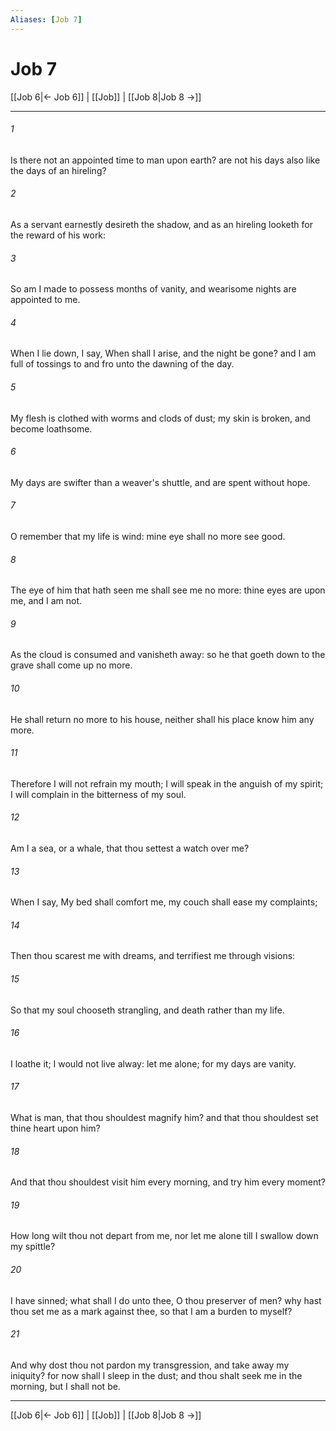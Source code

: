 ```yaml
---
Aliases: [Job 7]
---
```

# Job 7

[[Job 6|← Job 6]] | [[Job]] | [[Job 8|Job 8 →]]
***



###### 1 
Is there not an appointed time to man upon earth? are not his days also like the days of an hireling? 

###### 2 
As a servant earnestly desireth the shadow, and as an hireling looketh for the reward of his work: 

###### 3 
So am I made to possess months of vanity, and wearisome nights are appointed to me. 

###### 4 
When I lie down, I say, When shall I arise, and the night be gone? and I am full of tossings to and fro unto the dawning of the day. 

###### 5 
My flesh is clothed with worms and clods of dust; my skin is broken, and become loathsome. 

###### 6 
My days are swifter than a weaver's shuttle, and are spent without hope. 

###### 7 
O remember that my life is wind: mine eye shall no more see good. 

###### 8 
The eye of him that hath seen me shall see me no more: thine eyes are upon me, and I am not. 

###### 9 
As the cloud is consumed and vanisheth away: so he that goeth down to the grave shall come up no more. 

###### 10 
He shall return no more to his house, neither shall his place know him any more. 

###### 11 
Therefore I will not refrain my mouth; I will speak in the anguish of my spirit; I will complain in the bitterness of my soul. 

###### 12 
Am I a sea, or a whale, that thou settest a watch over me? 

###### 13 
When I say, My bed shall comfort me, my couch shall ease my complaints; 

###### 14 
Then thou scarest me with dreams, and terrifiest me through visions: 

###### 15 
So that my soul chooseth strangling, and death rather than my life. 

###### 16 
I loathe it; I would not live alway: let me alone; for my days are vanity. 

###### 17 
What is man, that thou shouldest magnify him? and that thou shouldest set thine heart upon him? 

###### 18 
And that thou shouldest visit him every morning, and try him every moment? 

###### 19 
How long wilt thou not depart from me, nor let me alone till I swallow down my spittle? 

###### 20 
I have sinned; what shall I do unto thee, O thou preserver of men? why hast thou set me as a mark against thee, so that I am a burden to myself? 

###### 21 
And why dost thou not pardon my transgression, and take away my iniquity? for now shall I sleep in the dust; and thou shalt seek me in the morning, but I shall not be.

***
[[Job 6|← Job 6]] | [[Job]] | [[Job 8|Job 8 →]]
